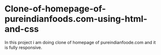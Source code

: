 # Clone-of-homepage-of-pureindianfoods.com-using-html-and-css
In this project i am doing clone of homepage of pureindianfoode.com and it is fully responsive.
